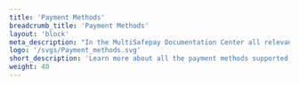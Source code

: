 ```yaml
---
title: 'Payment Methods'
breadcrumb_title: 'Payment Methods'
layout: 'block'
meta_description: "In the MultiSafepay Documentation Center all relevant information regarding our Plugins and API. As well as Support pages for Payment Method, Tools and General Questions. You can also find the contact details of our Support Team and Integration Team."
logo: '/svgs/Payment_methods.svg'
short_description: 'Learn more about all the payment methods supported by MultiSafepay.'
weight: 40
---
```



